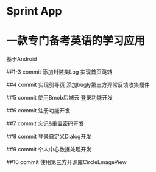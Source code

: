 # Sprint App
# 一款专门备考英语的学习应用
基于Android

##1-3 commit
添加封装类Log
实现首页跳转

##4 commit
实现引导页
添加bugly第三方异常反馈收集插件

##5 commit
使用Bmob后端云 登录功能开发

##6 commit
注册功能开发 

##7 commit
忘记&重置密码开发

##8 commit
登录自定义Dialog开发

##9 commit
个人中心数据处理开发

##10 commit
使用第三方开源库CircleLmageView
